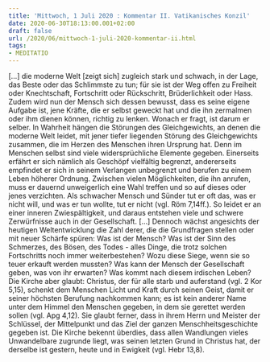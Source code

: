 ```yaml
---
title: 'Mittwoch, 1 Juli 2020 : Kommentar II. Vatikanisches Konzil'
date: 2020-06-30T18:13:00.001+02:00
draft: false
url: /2020/06/mittwoch-1-juli-2020-kommentar-ii.html
tags: 
- MEDITATIO
---
```


\[…\] die moderne Welt \[zeigt sich\] zugleich stark und schwach, in der Lage, das Beste oder das Schlimmste zu tun; für sie ist der Weg offen zu Freiheit oder Knechtschaft, Fortschritt oder Rückschritt, Brüderlichkeit oder Hass. Zudem wird nun der Mensch sich dessen bewusst, dass es seine eigene Aufgabe ist, jene Kräfte, die er selbst geweckt hat und die ihn zermalmen oder ihm dienen können, richtig zu lenken. Wonach er fragt, ist darum er selber. In Wahrheit hängen die Störungen des Gleichgewichts, an denen die moderne Welt leidet, mit jener tiefer liegenden Störung des Gleichgewichts zusammen, die im Herzen des Menschen ihren Ursprung hat. Denn im Menschen selbst sind viele widersprüchliche Elemente gegeben. Einerseits erfährt er sich nämlich als Geschöpf vielfältig begrenzt, andererseits empfindet er sich in seinem Verlangen unbegrenzt und berufen zu einem Leben höherer Ordnung. Zwischen vielen Möglichkeiten, die ihn anrufen, muss er dauernd unweigerlich eine Wahl treffen und so auf dieses oder jenes verzichten. Als schwacher Mensch und Sünder tut er oft das, was er nicht will, und was er tun wollte, tut er nicht (vgl. Röm 7,14ff.). So leidet er an einer inneren Zwiespältigkeit, und daraus entstehen viele und schwere Zerwürfnisse auch in der Gesellschaft. \[…\] Dennoch wächst angesichts der heutigen Weltentwicklung die Zahl derer, die die Grundfragen stellen oder mit neuer Schärfe spüren: Was ist der Mensch? Was ist der Sinn des Schmerzes, des Bösen, des Todes - alles Dinge, die trotz solchen Fortschritts noch immer weiterbestehen? Wozu diese Siege, wenn sie so teuer erkauft werden mussten? Was kann der Mensch der Gesellschaft geben, was von ihr erwarten? Was kommt nach diesem irdischen Leben? Die Kirche aber glaubt: Christus, der für alle starb und auferstand (vgl. 2 Kor 5,15), schenkt dem Menschen Licht und Kraft durch seinen Geist, damit er seiner höchsten Berufung nachkommen kann; es ist kein anderer Name unter dem Himmel den Menschen gegeben, in dem sie gerettet werden sollen (vgl. Apg 4,12). Sie glaubt ferner, dass in ihrem Herrn und Meister der Schlüssel, der Mittelpunkt und das Ziel der ganzen Menschheitsgeschichte gegeben ist. Die Kirche bekennt überdies, dass allen Wandlungen vieles Unwandelbare zugrunde liegt, was seinen letzten Grund in Christus hat, der derselbe ist gestern, heute und in Ewigkeit (vgl. Hebr 13,8).